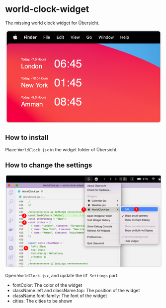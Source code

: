 # world-clock-widget

The missing world clock widget for Übersicht.

![World Clock](/screenshot.png)

## How to install

Place `WorldClock.jsx` in the widget folder of Übersicht.

## How to change the settings

![Settings](/settings.png)

Open `WorldClock.jsx`, and update the `UI Settings` part.

- fontColor: The color of the widget
- className.left and className.top: The position of the widget
- className.font-family: The font of the widget
- cities: The cities to be shown
